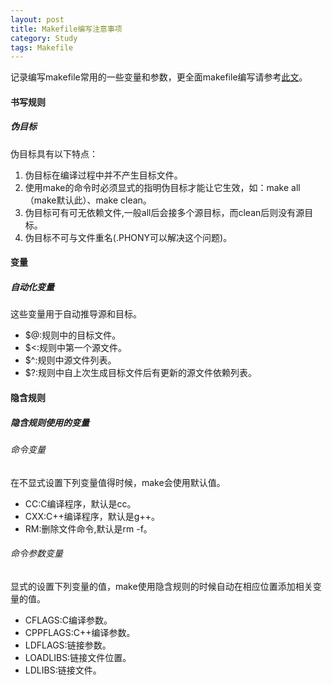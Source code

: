 ```yaml
---
layout: post
title: Makefile编写注意事项
category: Study
tags: Makefile
---
```


记录编写makefile常用的一些变量和参数，更全面makefile编写请参考[此文][makefile_link]。

#### 书写规则

##### 伪目标

伪目标具有以下特点：

1. 伪目标在编译过程中并不产生目标文件。
2. 使用make的命令时必须显式的指明伪目标才能让它生效，如：make all（make默认此）、make clean。
3. 伪目标可有可无依赖文件,一般all后会接多个源目标，而clean后则没有源目标。
4. 伪目标不可与文件重名(.PHONY可以解决这个问题)。

#### 变量

##### 自动化变量

这些变量用于自动推导源和目标。

* $@:规则中的目标文件。
* $<:规则中第一个源文件。
* $^:规则中源文件列表。
* $?:规则中自上次生成目标文件后有更新的源文件依赖列表。

#### 隐含规则

##### 隐含规则使用的变量

###### 命令变量

在不显式设置下列变量值得时候，make会使用默认值。

* CC:C编译程序，默认是cc。
* CXX:C++编译程序，默认是g++。
* RM:删除文件命令,默认是rm -f。

###### 命令参数变量

显式的设置下列变量的值，make使用隐含规则的时候自动在相应位置添加相关变量的值。

* CFLAGS:C编译参数。
* CPPFLAGS:C++编译参数。
* LDFLAGS:链接参数。
* LOADLIBS:链接文件位置。
* LDLIBS:链接文件。

[makefile_link]: https://seisman.github.io/how-to-write-makefile/rules.html
